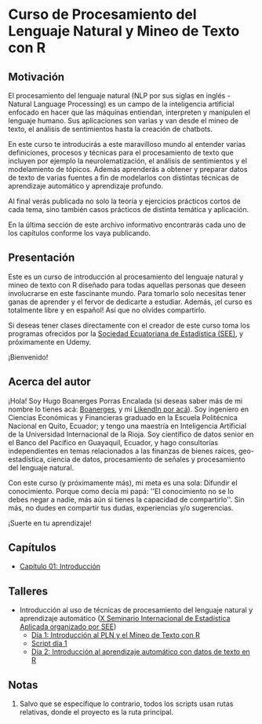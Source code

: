 # Curso de Procesamiento del Lenguaje Natural y Mineo de Texto con R

## Motivación

El procesamiento del lenguaje natural (NLP por sus siglas en inglés - Natural Language Processing) es un campo de la inteligencia artificial enfocado en hacer que las máquinas entiendan, interpreten y manipulen el lenguaje humano. Sus aplicaciones son varias y van desde el mineo de texto, el análisis de sentimientos hasta la creación de chatbots. 

En este curso te introducirás a este maravilloso mundo al entender varias definiciones, procesos y técnicas para el procesamiento de texto que incluyen por ejemplo la neurolematización, el análisis de sentimientos y el modelamiento de tópicos. Además aprenderás a obtener y preparar datos de texto de varias fuentes a fin de modelarlos con distintas técnicas de aprendizaje automático y aprendizaje profundo. 

Al final verás publicada no solo la teoría y ejercicios prácticos cortos de cada tema, sino también casos prácticos de distinta temática y aplicación. 

En la última sección de este archivo informativo encontrarás cada uno de los capítulos conforme los vaya publicando.

## Presentación

Este es un curso de introducción al procesamiento del lenguaje natural y mineo de texto con R diseñado para todas aquellas personas que deseen involucrarse en este fascinante mundo. Para tomarlo solo necesitas tener ganas de aprender y el fervor de dedicarte a estudiar. Además, ¡el curso es totalmente libre y en español! Así que no olvides compartirlo.

Si deseas tener clases directamente con el creador de este curso toma los programas ofrecidos por la [Sociedad Ecuatoriana de Estadística (SEE)](https://www.facebook.com/socecuest), y próximamente en Udemy.

¡Bienvenido!

## Acerca del autor

¡Hola! Soy Hugo Boanerges Porras Encalada (si deseas saber más de mi nombre lo tienes acá: [Boanerges](https://xacopedia.com/Boanerges), y mi [LikendIn por acá](https://www.linkedin.com/in/hugo-b-porras-e-bb405512b/)). Soy ingeniero en Ciencias Económicas y Financieras graduado en la Escuela Politécnica Nacional en Quito, Ecuador; y tengo una maestría en Inteligencia Artificial de la Universidad Internacional de la Rioja. Soy científico de datos senior en el Banco del Pacífico en Guayaquil, Ecuador, y hago consultorías independientes en temas relacionados a las finanzas de bienes raíces, geo-estadística, ciencia de datos, procesamiento de señales y procesamiento del lenguaje natural.

Con este curso (y próximamente más), mi meta es una sola: Difundir el conocimiento. Porque como decía mi papá: ''El conocimiento no se lo debes negar a nadie, más aún si tienes la capacidad de compartirlo''. Sin más, no dudes en compartir tus dudas, experiencias y/o sugerencias.

¡Suerte en tu aprendizaje!

## Capítulos

+ [Capítulo 01: Introducción](capitulos/C01_Introduccion.pdf)

## Talleres

+ Introducción al uso de técnicas de procesamiento del lenguaje natural y aprendizaje automático ([X Seminario Internacional de Estadística Aplicada organizado por SEE](https://congreso.see-ec.org/))
  + [Día 1: Introducción al PLN y el Mineo de Texto con R](talleres/TallerXSeminarioSEE/material/TallerXSeminarioSEE_Dia1.pdf)
  + [Script día 1](talleres/TallerXSeminarioSEE/scripts/dia1_ProcesamientoVisualizacion.R)
  + [Día 2: Introducción al aprendizaje automático con datos de texto en R](talleres/TallerXSeminarioSEE/material/TallerSEE_Dia2.pdf)
  
## Notas

1. Salvo que se especifique lo contrario, todos los scripts usan rutas relativas, donde el proyecto es la ruta principal.